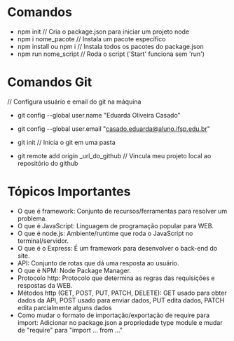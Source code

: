 # Comandos

- npm init // Cria o package.json para iniciar um projeto node
- npm i nome_pacote // Instala um pacote específico
- npm install ou npm i // Instala todos os pacotes do package.json
- npm run nome_script // Roda o script ('Start' funciona sem 'run')

# Comandos Git

// Configura usuário e email do git na máquina
- git config --global user.name "Eduarda Oliveira Casado"
- git config --global user.email "casado.eduarda@aluno.ifsp.edu.br"

- git init // Inicia o git em uma pasta
- git remote add origin _url_do_github // Vincula meu projeto local ao repositório do github

# Tópicos Importantes

- O que é framework: Conjunto de recursos/ferramentas para resolver um problema.
- O que é JavaScript: Linguagem de programação popular para WEB.
- O que é node.js: Ambiente/runtime que roda o JavaScript no terminal/servidor.
- O que é o Express: É um framework para desenvolver o back-end do site.
- API: Conjunto de rotas que dá uma resposta ao usuário.
- O que é NPM: Node Package Manager.
- Protocolo http: Protocolo que determina as regras das requisições e respostas da WEB.
- Métodos http (GET, POST, PUT, PATCH, DELETE): GET usado para obter dados da API, POST usado para enviar dados, PUT edita dados, PATCH edita parcialmente alguns dados
- Como mudar o formato de importação/exportação de require para import: Adicionar no package.json a propriedade type module e mudar de "require" para "import ... from ..."